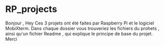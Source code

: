 # RP_projects
Bonjour , Hey
Ces 3 projets ont été faites par Raspberry Pi et le logiciel MobiXterm.
Dans chaque dossier vous trouveriez les fichiers du prohets , ainsi qu'un fichier Readme , qui explique le principe de base du projet.
Merci
